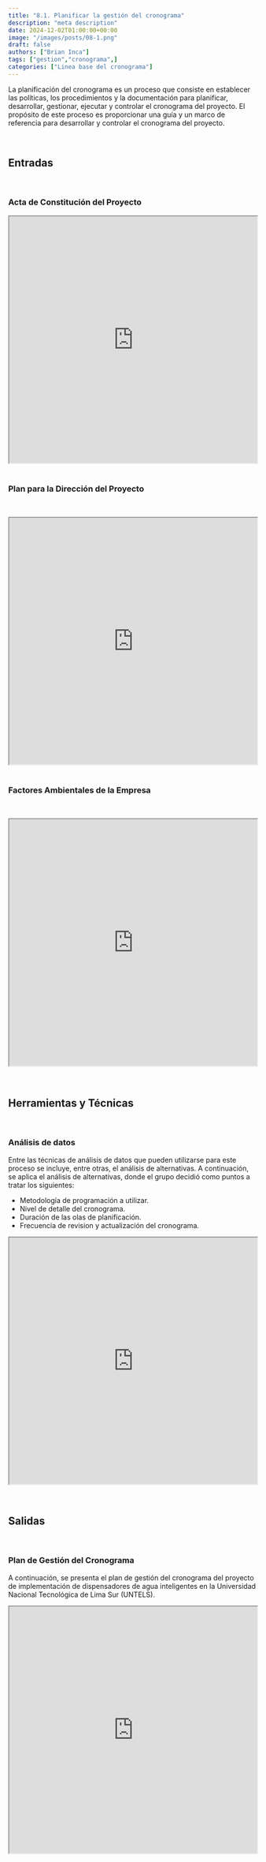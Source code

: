 ```yaml
---
title: "8.1. Planificar la gestión del cronograma"
description: "meta description"
date: 2024-12-02T01:00:00+00:00
image: "/images/posts/08-1.png"
draft: false
authors: ["Brian Inca"]
tags: ["gestion","cronograma",]
categories: ["Linea base del cronograma"]
---
```


La planificación del cronograma es un proceso que consiste en establecer las políticas, los procedimientos y la documentación para planificar, desarrollar, gestionar, ejecutar y controlar el cronograma del proyecto. El propósito de este proceso es proporcionar una guía y un marco de referencia para desarrollar y controlar el cronograma del proyecto.

&nbsp;
## Entradas
&nbsp;
### Acta de Constitución del Proyecto

<iframe src="https://docs.google.com/document/d/e/2PACX-1vSQTz4E1z7rH8U1QCE2tKlrvlw2PpH7YcQ1HdLGaDyA5UuLBiVYsRGWZDa-JHc6KNzkqJIRt4ydC2O-/pub?embedded=true" width="100%" height="500px"></iframe>
&nbsp;

### Plan para la Dirección del Proyecto

&nbsp;
<iframe src="https://docs.google.com/document/d/e/2PACX-1vQEghe1rYfdFqjdE9cCYOE8yCF06AUDsaQ63Iqd8BJTYkuyeAHJZtWGpYfT-cbCYS4pLFUBHmyl3JB-/pub?embedded=true" width="100%" height="500px"></iframe>
&nbsp;

### Factores Ambientales de la Empresa

&nbsp;
<iframe src="https://docs.google.com/document/d/e/2PACX-1vTslad_AQsA1eue413tNE9S9N_aFSo2hWhYdVKA_V3v3UnxJ_1pu5Foi6VQkqosZyvbYyLhKM_eBXlz/pub?embedded=true" width="100%" height="500px"></iframe>

&nbsp;
## Herramientas y Técnicas
&nbsp;

### Análisis de datos

Entre las técnicas de análisis de datos que pueden utilizarse para este proceso se incluye, entre otras, el análisis de alternativas. A continuación, se aplica el análisis de alternativas, donde el grupo decidió como puntos a tratar los siguientes:

- Metodología de programación a utilizar.
- Nivel de detalle del cronograma.
- Duración de las olas de planificación.
- Frecuencia de revision y actualización del cronograma.

<iframe src="https://docs.google.com/spreadsheets/d/e/2PACX-1vTPmsMuXu970OQ1V1bLj3LjmMHjAmPwyIiHte8SWsTfpngY69MEavyJrk_HyY53g1DcvGaOsXTe6r_o/pubhtml?gid=0&amp;single=true" width="100%" height="500px"></iframe>

&nbsp;
## Salidas
&nbsp;

### Plan de Gestión del Cronograma

A continuación, se presenta el plan de gestión del cronograma del proyecto de implementación de dispensadores de agua inteligentes en la Universidad Nacional Tecnológica de Lima Sur (UNTELS).

<iframe src="https://docs.google.com/document/d/e/2PACX-1vRVebim4IU87gkstG4_r2EPs3Uhl3y3rK-h4oB3TghQSbXuJyJhGFaLlFQlvrwH2cjk4kr7LKGEia2Q/pub?embedded=true" width="100%" height="500px"></iframe>
